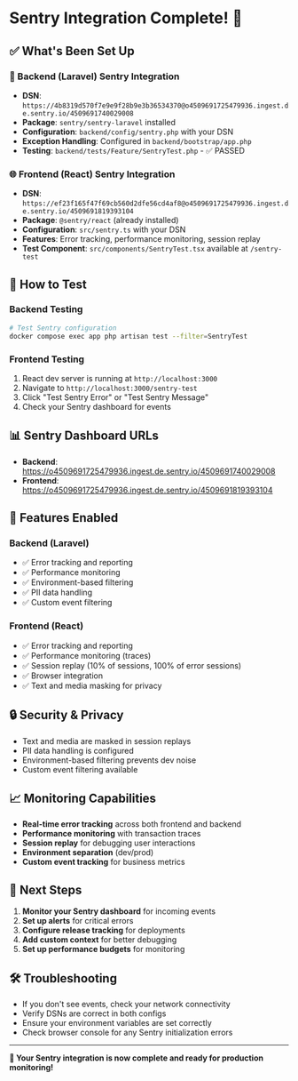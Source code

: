 # Sentry Integration Complete! 🎉

## ✅ What's Been Set Up

### 🔧 Backend (Laravel) Sentry Integration
- **DSN**: `https://4b8319d570f7e9e9f28b9e3b36534370@o4509691725479936.ingest.de.sentry.io/4509691740029008`
- **Package**: `sentry/sentry-laravel` installed
- **Configuration**: `backend/config/sentry.php` with your DSN
- **Exception Handling**: Configured in `backend/bootstrap/app.php`
- **Testing**: `backend/tests/Feature/SentryTest.php` - ✅ PASSED

### 🌐 Frontend (React) Sentry Integration
- **DSN**: `https://ef23f165f47f69cb560d2dfe56cd4af8@o4509691725479936.ingest.de.sentry.io/4509691819393104`
- **Package**: `@sentry/react` (already installed)
- **Configuration**: `src/sentry.ts` with your DSN
- **Features**: Error tracking, performance monitoring, session replay
- **Test Component**: `src/components/SentryTest.tsx` available at `/sentry-test`

## 🧪 How to Test

### Backend Testing
```bash
# Test Sentry configuration
docker compose exec app php artisan test --filter=SentryTest
```

### Frontend Testing
1. React dev server is running at `http://localhost:3000`
2. Navigate to `http://localhost:3000/sentry-test`
3. Click "Test Sentry Error" or "Test Sentry Message"
4. Check your Sentry dashboard for events

## 📊 Sentry Dashboard URLs
- **Backend**: https://o4509691725479936.ingest.de.sentry.io/4509691740029008
- **Frontend**: https://o4509691725479936.ingest.de.sentry.io/4509691819393104

## 🚀 Features Enabled

### Backend (Laravel)
- ✅ Error tracking and reporting
- ✅ Performance monitoring
- ✅ Environment-based filtering
- ✅ PII data handling
- ✅ Custom event filtering

### Frontend (React)
- ✅ Error tracking and reporting
- ✅ Performance monitoring (traces)
- ✅ Session replay (10% of sessions, 100% of error sessions)
- ✅ Browser integration
- ✅ Text and media masking for privacy

## 🔒 Security & Privacy
- Text and media are masked in session replays
- PII data handling is configured
- Environment-based filtering prevents dev noise
- Custom event filtering available

## 📈 Monitoring Capabilities
- **Real-time error tracking** across both frontend and backend
- **Performance monitoring** with transaction traces
- **Session replay** for debugging user interactions
- **Environment separation** (dev/prod)
- **Custom event tracking** for business metrics

## 🎯 Next Steps
1. **Monitor your Sentry dashboard** for incoming events
2. **Set up alerts** for critical errors
3. **Configure release tracking** for deployments
4. **Add custom context** for better debugging
5. **Set up performance budgets** for monitoring

## 🛠️ Troubleshooting
- If you don't see events, check your network connectivity
- Verify DSNs are correct in both configs
- Ensure your environment variables are set correctly
- Check browser console for any Sentry initialization errors

---

**🎉 Your Sentry integration is now complete and ready for production monitoring!** 